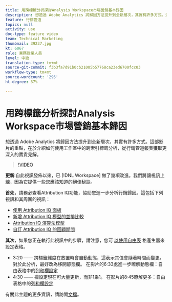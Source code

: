 ```yaml
---
title: 用跨標籤分析探討Analysis Workspace市場營銷基本歸因
description: 想透過 Adobe Analytics 將歸因方法提升到全新層次，其實有許多方式。這部影片的重點，在於介紹如何使用工作區中的跨索引標籤分析，從行銷管道報表獲取更深入的寶貴見解。
feature: 行銷管道
topics: null
activity: use
doc-type: feature video
team: Technical Marketing
thumbnail: 39237.jpg
kt: 6067
role: 業務從業人員
level: 中級
translation-type: tm+mt
source-git-commit: f3b3fa7d91b0cb21005b57768ca23ed6700fcc03
workflow-type: tm+mt
source-wordcount: '295'
ht-degree: 37%

---
```



# 用跨標籤分析探討Analysis Workspace市場營銷基本歸因

想透過 Adobe Analytics 將歸因方法提升到全新層次，其實有許多方式。這部影片的重點，在於介紹如何使用工作區中的跨索引標籤分析，從行銷管道報表獲取更深入的寶貴見解。

>[!VIDEO](https://video.tv.adobe.com/v/39237/?quality=12&learn=on)

**更新**:自此視訊發佈以來，已 [!DNL Workspace] 做了幾項改進。我們將讓視訊上線，因為它提供一些您應該知道的絕佳秘訣。

**首先**，請務必查看Attribution   IQ功能，協助您進一步分析行銷歸因。這包括下列視訊和其周圍的視訊：

* [使用 Attribution IQ 面板](using-the-attribution-iq-panel.md)
* [新增 Attribution IQ 模型的並排比較](adding-side-by-side-comparisons-of-attribution-iq-models.md)
* [Attribution IQ 演算法模型](algorithmic-model-in-attribution-iq.md)
* [自訂 Attribution IQ 的回顧期間](custom-lookback-windows-in-attribution-iq.md)

**其次**，如果您正在執行此視訊中的步驟，請注意，您可 [以使用自由表](../building-freeform-tables/using-the-freeform-table-builder-in-analysis-workspace.md) 格產生器來設定表格。

* 3:20 —— 跨標籤維度在放置時會自動動態，這表示其值會隨著時間而變更。 對於此分析，最好改為移開靜態欄。 在影片的6:33處進一步瞭解動態欄：自由表格中的[列和欄設定](../building-freeform-tables/row-and-column-settings-in-freeform-tables.md)
* 4:30 —— 欄設定現在可大量更新，而非1乘1。 在影片的8:45瞭解更多：自由表格中的[列和欄設定](../building-freeform-tables/row-and-column-settings-in-freeform-tables.md)


有關此主題的更多資訊，請訪問[文檔](https://docs.adobe.com/content/help/zh-Hant/analytics/analyze/analysis-workspace/attribution/models.html)。
